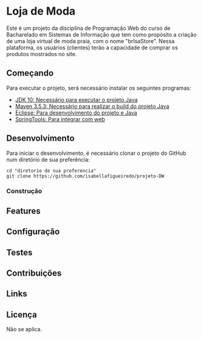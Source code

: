 # Loja de Moda
Este é um projeto da disciplina de Programação Web do curso de Bacharelado em Sistemas de Informação que tem como propósito a criação de uma loja virtual de moda praia, com o nome "brIsaStore". Nessa plataforma, os usuários (clientes) terão a capacidade de comprar os produtos mostrados no site.

## Começando
Para executar o projeto, será necessário instalar os seguintes programas:

- [JDK 10: Necessário para executar o projeto Java](http://www.oracle.com/technetwork/java/javase/downloads/jdk10-downloads-4416644.html)
- [Maven 3.5.3: Necessário para realizar o build do projeto Java](http://mirror.nbtelecom.com.br/apache/maven/maven-3/3.5.3/binaries/apache-maven-3.5.3-bin.zip)
- [Eclipse: Para desenvolvimento do projeto e Java](http://www.eclipse.org/downloads/packages/eclipse-ide-java-ee-developers/oxygen3a)
- [SpringTools: Para integrar com web](https://spring.io/tools)

## Desenvolvimento

Para iniciar o desenvolvimento, é necessário clonar o projeto do GitHub num diretório de sua preferência:

```shell
cd "diretorio de sua preferencia"
git clone https://github.com/isabellafigueiredo/projeto-DW
```

### Construção


## Features


## Configuração


## Testes


## Contribuições


## Links


## Licença

Não se aplica.